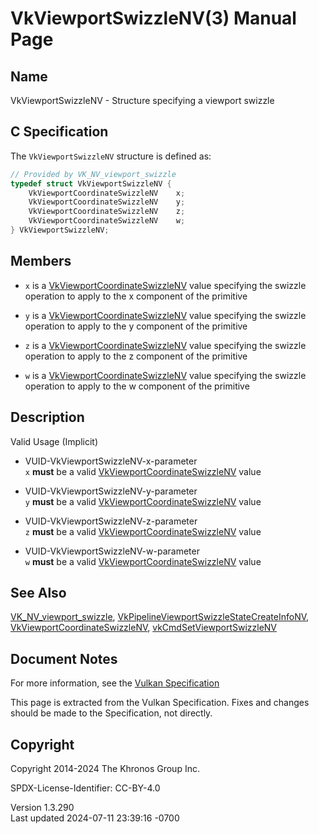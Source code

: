 # VkViewportSwizzleNV(3) Manual Page

## Name

VkViewportSwizzleNV - Structure specifying a viewport swizzle



## <a href="#_c_specification" class="anchor"></a>C Specification

The `VkViewportSwizzleNV` structure is defined as:

``` c
// Provided by VK_NV_viewport_swizzle
typedef struct VkViewportSwizzleNV {
    VkViewportCoordinateSwizzleNV    x;
    VkViewportCoordinateSwizzleNV    y;
    VkViewportCoordinateSwizzleNV    z;
    VkViewportCoordinateSwizzleNV    w;
} VkViewportSwizzleNV;
```

## <a href="#_members" class="anchor"></a>Members

- `x` is a
  [VkViewportCoordinateSwizzleNV](https://registry.khronos.org/vulkan/specs/1.3-extensions/man/html/VkViewportCoordinateSwizzleNV.html)
  value specifying the swizzle operation to apply to the x component of
  the primitive

- `y` is a
  [VkViewportCoordinateSwizzleNV](https://registry.khronos.org/vulkan/specs/1.3-extensions/man/html/VkViewportCoordinateSwizzleNV.html)
  value specifying the swizzle operation to apply to the y component of
  the primitive

- `z` is a
  [VkViewportCoordinateSwizzleNV](https://registry.khronos.org/vulkan/specs/1.3-extensions/man/html/VkViewportCoordinateSwizzleNV.html)
  value specifying the swizzle operation to apply to the z component of
  the primitive

- `w` is a
  [VkViewportCoordinateSwizzleNV](https://registry.khronos.org/vulkan/specs/1.3-extensions/man/html/VkViewportCoordinateSwizzleNV.html)
  value specifying the swizzle operation to apply to the w component of
  the primitive

## <a href="#_description" class="anchor"></a>Description

Valid Usage (Implicit)

- <a href="#VUID-VkViewportSwizzleNV-x-parameter"
  id="VUID-VkViewportSwizzleNV-x-parameter"></a>
  VUID-VkViewportSwizzleNV-x-parameter  
  `x` **must** be a valid
  [VkViewportCoordinateSwizzleNV](https://registry.khronos.org/vulkan/specs/1.3-extensions/man/html/VkViewportCoordinateSwizzleNV.html)
  value

- <a href="#VUID-VkViewportSwizzleNV-y-parameter"
  id="VUID-VkViewportSwizzleNV-y-parameter"></a>
  VUID-VkViewportSwizzleNV-y-parameter  
  `y` **must** be a valid
  [VkViewportCoordinateSwizzleNV](https://registry.khronos.org/vulkan/specs/1.3-extensions/man/html/VkViewportCoordinateSwizzleNV.html)
  value

- <a href="#VUID-VkViewportSwizzleNV-z-parameter"
  id="VUID-VkViewportSwizzleNV-z-parameter"></a>
  VUID-VkViewportSwizzleNV-z-parameter  
  `z` **must** be a valid
  [VkViewportCoordinateSwizzleNV](https://registry.khronos.org/vulkan/specs/1.3-extensions/man/html/VkViewportCoordinateSwizzleNV.html)
  value

- <a href="#VUID-VkViewportSwizzleNV-w-parameter"
  id="VUID-VkViewportSwizzleNV-w-parameter"></a>
  VUID-VkViewportSwizzleNV-w-parameter  
  `w` **must** be a valid
  [VkViewportCoordinateSwizzleNV](https://registry.khronos.org/vulkan/specs/1.3-extensions/man/html/VkViewportCoordinateSwizzleNV.html)
  value

## <a href="#_see_also" class="anchor"></a>See Also

[VK_NV_viewport_swizzle](https://registry.khronos.org/vulkan/specs/1.3-extensions/man/html/VK_NV_viewport_swizzle.html),
[VkPipelineViewportSwizzleStateCreateInfoNV](https://registry.khronos.org/vulkan/specs/1.3-extensions/man/html/VkPipelineViewportSwizzleStateCreateInfoNV.html),
[VkViewportCoordinateSwizzleNV](https://registry.khronos.org/vulkan/specs/1.3-extensions/man/html/VkViewportCoordinateSwizzleNV.html),
[vkCmdSetViewportSwizzleNV](https://registry.khronos.org/vulkan/specs/1.3-extensions/man/html/vkCmdSetViewportSwizzleNV.html)

## <a href="#_document_notes" class="anchor"></a>Document Notes

For more information, see the <a
href="https://registry.khronos.org/vulkan/specs/1.3-extensions/html/vkspec.html#VkViewportSwizzleNV"
target="_blank" rel="noopener">Vulkan Specification</a>

This page is extracted from the Vulkan Specification. Fixes and changes
should be made to the Specification, not directly.

## <a href="#_copyright" class="anchor"></a>Copyright

Copyright 2014-2024 The Khronos Group Inc.

SPDX-License-Identifier: CC-BY-4.0

Version 1.3.290  
Last updated 2024-07-11 23:39:16 -0700
